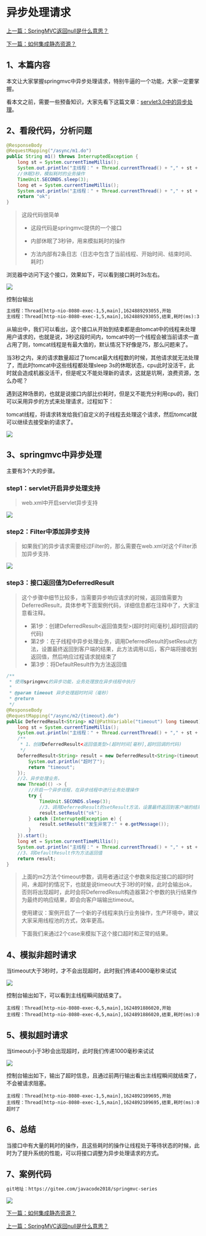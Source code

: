 

# 异步处理请求

[上一篇：SpringMVC返回null是什么意思？](http://www.itsoku.com/course/6/146)

[下一篇：如何集成静态资源？](http://www.itsoku.com/course/6/148)

## 1、本篇内容

本文让大家掌握springmvc中异步处理请求，特别牛逼的一个功能，大家一定要掌握。

看本文之前，需要一些预备知识，大家先看下这篇文章：[servlet3.0中的异步处理](https://mp.weixin.qq.com/s/ylJdW1Nlmsfw2Aaq1uDZcg)。

## 2、看段代码，分析问题

```java
@ResponseBody
@RequestMapping("/async/m1.do")
public String m1() throws InterruptedException {
    long st = System.currentTimeMillis();
    System.out.println("主线程：" + Thread.currentThread() + "," + st + ",开始");
    //休眠3秒，模拟耗时的业务操作
    TimeUnit.SECONDS.sleep(3);
    long et = System.currentTimeMillis();
    System.out.println("主线程：" + Thread.currentThread() + "," + st + ",结束,耗时(ms):" + (et - st));
    return "ok";
}
```

> 这段代码很简单
> 
> *   这段代码是springmvc提供的一个接口
>     
> *   内部休眠了3秒钟，用来模拟耗时的操作
>     
> *   方法内部有2条日志（日志中包含了当前线程、开始时间、结束时间、耗时）

浏览器中访问下这个接口，效果如下，可以看到接口耗时3s左右。

![](https://gitee.com/wowosong/pic-md/raw/master/20220113201934.png)

控制台输出

```html
主线程：Thread[http-nio-8080-exec-1,5,main],1624889293055,开始
主线程：Thread[http-nio-8080-exec-1,5,main],1624889293055,结束,耗时(ms):3002
```

从输出中，我们可以看出，这个接口从开始到结束都是由tomcat中的线程来处理用户请求的，也就是说，3秒这段时间内，tomcat中的一个线程会被当前请求一直占用了则，tomcat线程是有最大值的，默认情况下好像是75，那么问题来了。

当3秒之内，来的请求数量超过了tomcat最大线程数的时候，其他请求就无法处理了，而此时tomcat中这些线程都处理sleep 3s的休眠状态，cpu此时没活干，此时就会造成机器没活干，但是呢又不能处理新的请求，这就是坑啊，浪费资源，怎么办呢？

遇到这种场景的，也就是说接口内部比价耗时，但是又不能充分利用cpu的，我们可以采用异步的方式来处理请求，过程如下：

tomcat线程，将请求转发给我们自定义的子线程去处理这个请求，然后tomcat就可以继续去接受新的请求了。

![](https://gitee.com/wowosong/pic-md/raw/master/20220113201939.png)

## 3、springmvc中异步处理

主要有3个大的步骤。

### step1：servlet开启异步处理支持

> web.xml中开启servlet异步支持

![](https://gitee.com/wowosong/pic-md/raw/master/20220113201944.png)

### step2：Filter中添加异步支持

> 如果我们的异步请求需要经过Filter的，那么需要在web.xml对这个Filter添加异步支持.

![](https://gitee.com/wowosong/pic-md/raw/master/20220113201948.png)

### step3：接口返回值为DeferredResult

> 这个步骤中细节比较多，当需要异步响应请求的时候，返回值需要为DeferredResult，具体参考下面案例代码，详细信息都在注释中了，大家注意看注释。
> 
> *   第1步：创建DeferredResult<返回值类型>(超时时间\[毫秒\],超时回调的代码)
> *   第2步：在子线程中异步处理业务，调用DeferredResult的setResult方法，设置最终返回到客户端的结果，此方法调用以后，客户端将接收到返回值，然后响应过程请求就结束了
> *   第3步：将DefaultResult作为方法返回值

```java
/**
 * 使用springmvc的异步功能，业务处理放在异步线程中执行
 *
 * @param timeout 异步处理超时时间（毫秒）
 * @return
 */
@ResponseBody
@RequestMapping("/async/m2/{timeout}.do")
public DeferredResult<String> m2(@PathVariable("timeout") long timeout) {
    long st = System.currentTimeMillis();
    System.out.println("主线程：" + Thread.currentThread() + "," + st + ",开始");
    /**
     * 1、创建DeferredResult<返回值类型>(超时时间[毫秒],超时回调的代码)
     */
    DeferredResult<String> result = new DeferredResult<String>(timeout, () -> {
        System.out.println("超时了");
        return "timeout";
    });
    //2、异步处理业务，
    new Thread(() -> {
        //开启一个异步线程，在异步线程中进行业务处理操作
        try {
            TimeUnit.SECONDS.sleep(3);
            //3、调用DeferredResult的setResult方法，设置最终返回到客户端的结果，此方法调用以后，客户端将接收到返回值
            result.setResult("ok");
        } catch (InterruptedException e) {
            result.setResult("发生异常了:" + e.getMessage());
        }
    }).start();
    long et = System.currentTimeMillis();
    System.out.println("主线程：" + Thread.currentThread() + "," + st + ",结束,耗时(ms):" + (et - st));
    //3、将DefaultResult作为方法返回值
    return result;
}
```

> 上面的m2方法个timeout参数，调用者通过这个参数来指定接口的超时时间，未超时的情况下，也就是说timeout大于3秒的时候，此时会输出ok，否则将出现超时，此时会将DeferredResult构造器第2个参数的执行结果作为最终的响应结果，即会向客户端输出timeout。
> 
> 使用建议：案例开启了一个新的子线程来执行业务操作，生产环境中，建议大家采用线程池的方式，效率更高。
> 
> 下面我们来通过2个case来模拟下这个接口超时和正常的结果。

## 4、模拟非超时请求

当timeout大于3秒时，才不会出现超时，此时我们传递4000毫秒来试试

![](https://gitee.com/wowosong/pic-md/raw/master/20220113201957.png)

控制台输出如下，可以看到主线程瞬间就结束了。

```plain
主线程：Thread[http-nio-8080-exec-6,5,main],1624891886020,开始
主线程：Thread[http-nio-8080-exec-6,5,main],1624891886020,结束,耗时(ms):0
```

## 5、模拟超时请求

当timeout小于3秒会出现超时，此时我们传递1000毫秒来试试

![](https://gitee.com/wowosong/pic-md/raw/master/20220113202003.png)

控制台输出如下，输出了超时信息，且通过前两行输出看出主线程瞬间就结束了，不会被请求阻塞。

```plain
主线程：Thread[http-nio-8080-exec-1,5,main],1624892109695,开始
主线程：Thread[http-nio-8080-exec-1,5,main],1624892109695,结束,耗时(ms):0
超时了
```

## 6、总结

当接口中有大量的耗时的操作，且这些耗时的操作让线程处于等待状态的时候，此时为了提升系统的性能，可以将接口调整为异步处理请求的方式。

## 7、案例代码

```html
git地址：https://gitee.com/javacode2018/springmvc-series
```

![](https://gitee.com/wowosong/pic-md/raw/master/20220113202009.png)

[下一篇：如何集成静态资源？](http://www.itsoku.com/course/6/148)

[上一篇：SpringMVC返回null是什么意思？](http://www.itsoku.com/course/6/146)
